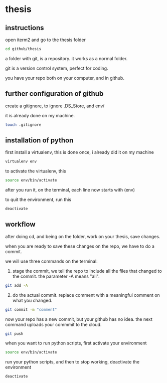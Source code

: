# thesis

## instructions

open iterm2 and go to the thesis folder

```bash
cd github/thesis
```
a folder with git, is a repository. it works as a normal folder.

git is a version control system, perfect for coding.

you have your repo both on your computer, and in github.

## further configuration of github

create a gitignore, to ignore .DS_Store, and env/

it is already done on my machine.

```bash
touch .gitignore
```


## installation of python

first install a virtualenv, this is done once, i already did it on my machine

```bash
virtualenv env
```

to activate the virtualenv, this

```bash
source env/bin/activate
```

after you run it, on the terminal, each line now starts with (env)

to quit the environment, run this

```bash
deactivate
```

## workflow

after doing cd, and being on the folder, work on your thesis, save changes.

when you are ready to save these changes on the repo, we have to do a commit.

we will use three commands on the terminal:

1. stage the commit, we tell the repo to include all the files that changed to the commit. the parameter -A means "all".

```bash
git add -A
```

2. do the actual commit. replace comment with a meaningful comment on what you changed.

```bash
git commit -m "comment"
```
now your repo has a new commit, but your github has no idea. the next command uploads your commmit to the cloud.

```bash
git push
```

when you want to run python scripts, first activate your environment

```bash
source env/bin/activate
```

run your python scripts, and then to stop working, deactivate the environment

```bash
deactivate
```
